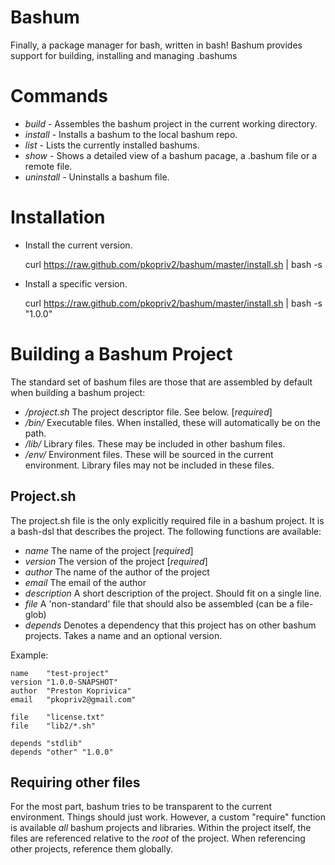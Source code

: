 # Bashum 

Finally, a package manager for bash, written in bash!  Bashum provides
support for building, installing and managing .bashums


# Commands

* *build*     - Assembles the bashum project in the current working directory.
* *install*   - Installs a bashum to the local bashum repo.
* *list*      - Lists the currently installed bashums.
* *show*      - Shows a detailed view of a bashum pacage, a .bashum file or a remote file. 
* *uninstall* - Uninstalls a bashum file.

# Installation

* Install the current version.
	
	curl https://raw.github.com/pkopriv2/bashum/master/install.sh | bash -s 

* Install a specific version.

	curl https://raw.github.com/pkopriv2/bashum/master/install.sh | bash -s "1.0.0"

# Building a Bashum Project 

The standard set of bashum files are those that are assembled by default when building a bashum project:

* */project.sh*  The project descriptor file.  See below. [_required_]
* */bin/* Executable files.  When installed, these will automatically be on the path.
* */lib/* Library files.  These may be included in other bashum files. 
* */env/* Environment files.  These will be sourced in the current environment.  Library files may not be included in these files.

## Project.sh

The project.sh file is the only explicitly required file in a bashum project.  It is a bash-dsl 
that describes the project.  The following functions are available: 

* *name*  The name of the project [_required_]
* *version*  The version of the project [_required_]
* *author* The name of the author of the project
* *email* The email of the author
* *description* A short description of the project.  Should fit on a single line.
* *file*  A 'non-standard' file that should also be assembled (can be a file-glob)
* *depends* Denotes a dependency that this project has on other bashum projects. Takes a name and an optional version. 

Example:

	name    "test-project"
	version "1.0.0-SNAPSHOT"
	author  "Preston Koprivica"
	email   "pkopriv2@gmail.com"

	file    "license.txt" 
	file    "lib2/*.sh" 

	depends "stdlib" 
	depends "other" "1.0.0"

## Requiring other files

For the most part, bashum tries to be transparent to the current environment.  Things should just work.  However,
a custom "require" function is available _all_ bashum projects and libraries.  Within the project itself, the files
are referenced relative to the _root_ of the project.  When referencing other projects, reference them globally.
